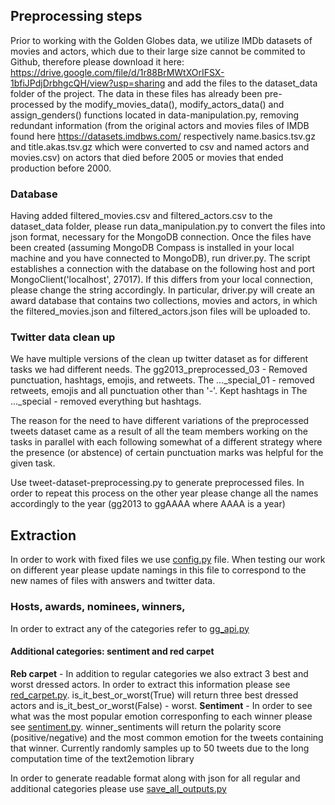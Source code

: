 ## Preprocessing steps
Prior to working with the Golden Globes data, we utilize IMDb datasets of movies and actors, which due to their large size cannot be commited to Github, therefore please download it here: https://drive.google.com/file/d/1r88BrMWtXOrIFSX-1bfiJPdjDrbhgcQH/view?usp=sharing and add the files to the dataset_data folder of the project. The data in these files has already been pre-processed by the modify_movies_data(), modify_actors_data() and assign_genders() functions located in data-manipulation.py, removing redundant information (from the original actors and movies files of IMDB found here https://datasets.imdbws.com/ respectively name.basics.tsv.gz and title.akas.tsv.gz which were converted to csv and named actors and movies.csv) on actors that died before 2005 or movies that ended production before 2000.

### Database
Having added filtered_movies.csv and filtered_actors.csv to the dataset_data folder, please run data_manipulation.py to convert the files into json format, necessary for the MongoDB connection. Once the files have been created (assuming MongoDB Compass is installed in your local machine and you have connected to MongoDB), run driver.py. The script establishes a connection with the database on the following host and port MongoClient('localhost', 27017). If this differs from your local connection, please change the string accordingly. In particular, driver.py will create an award database that contains two collections, movies and actors, in which the filtered_movies.json and filtered_actors.json files will be uploaded to.

### Twitter data clean up
We have multiple versions of the clean up twitter dataset as for different tasks we had different needs. The gg2013_preprocessed_03 - Removed punctuation, hashtags, emojis, and retweets.
The ..._special_01 -  removed retweets, emojis and all punctuation other than '-'. Kept hashtags in
The ..._special - removed everything but hashtags.

The reason for the need to have different variations of the preprocessed tweets dataset came as a result of all the team members working on the tasks in parallel with each following somewhat of a different strategy where the presence (or abstence) of certain punctuation marks was helpful for the given task.

Use tweet-dataset-preprocessing.py to generate preprocessed files. In order to repeat this process on the other year please change all the names accordingly to the year (gg2013 to ggAAAA where AAAA is a year)

## Extraction
In order to work with fixed files we use [config.py](https://github.com/NatDeni/cs337_project1/blob/master/config.py) file. When testing our work on different year please update namings in this file to correspond to the new names of files with answers and twitter data.  
### Hosts, awards, nominees, winners, 
In order to extract any of the categories refer to [gg_api.py](https://github.com/NatDeni/cs337_project1/blob/master/gg_api.py)
#### Additional categories: sentiment and red carpet
**Reb carpet** - In addition to regular categories we also extract 3 best and worst dressed actors. In order to extract this information please see [red_carpet.py](https://github.com/NatDeni/cs337_project1/blob/master/red_carpet.py). is_it_best_or_worst(True) will return three best dressed actors and is_it_best_or_worst(False) - worst. 
**Sentiment** - In order to see what was the most popular emotion corresponfing to each winner please see [sentiment.py](https://github.com/NatDeni/cs337_project1/blob/master/sentiment.py). winner_sentiments will return the polarity score (positive/negative) and the most common emotion for the tweets containing that winner. Currently randomly samples up to 50 tweets due to the long computation time of the text2emotion library

In order to generate readable format along with json for all regular and additional categories please use [save_all_outputs.py](https://github.com/NatDeni/cs337_project1/blob/master/save_all_outputs.py)
